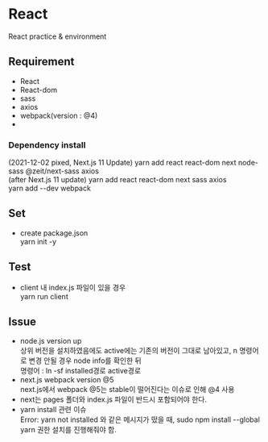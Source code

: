 # React
React practice & environment 

## Requirement
- React
- React-dom
- sass
- axios
- webpack(version : @4)
- 
### Dependency install
(2021-12-02 pixed, Next.js 11 Update) yarn add react react-dom next node-sass @zeit/next-sass axios <br>
(after Next.js 11 update) yarn add react react-dom next sass axios <br>
yarn add --dev webpack

## Set
- create package.json <br>
yarn init -y

## Test
- client 내 index.js 파일이 있을 경우 <br>
yarn run client

## Issue
- node.js version up <br>
상위 버전을 설치하였음에도 active에는 기존의 버전이 그대로 남아있고, n 명령어로 변경 안될 경우 node info를 확인한 뒤 <br>
명령어 : ln -sf installed경로 active경로 <br>
- next.js webpack version @5 <br>
next.js에서 webpack @5는 stable이 떨어진다는 이슈로 인해 @4 사용 <br>
- next는 pages 폴더와 index.js 파일이 반드시 포함되어야 한다. <br>
- yarn install 관련 이슈 <br>
Error: yarn not installed 와 같은 메시지가 떴을 때, sudo npm install --global yarn 권한 설치를 진행해줘야 함.
